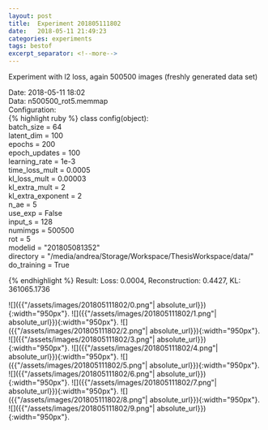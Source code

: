 ```yaml
---
layout: post
title:  Experiment 201805111802
date:   2018-05-11 21:49:23
categories: experiments
tags: bestof
excerpt_separator: <!--more-->
---
```

Experiment with l2 loss, again 500500 images (freshly generated data set)  

 <!--more-->
Date: 2018-05-11 18:02  
Data: n500500_rot5.memmap  
Configuration:   
{% highlight ruby %}
class config(object):  
    batch_size = 64  
    latent_dim = 100  
    epochs = 200  
    epoch_updates = 100  
    learning_rate = 1e-3   
    time_loss_mult = 0.0005   
    kl_loss_mult = 0.00003  
    kl_extra_mult = 2   
    kl_extra_exponent = 2  
    n_ae = 5  
    use_exp = False  
    input_s = 128  
    numimgs = 500500  
    rot = 5  
    modelid = "201805081352"  
    directory = "/media/andrea/Storage/Workspace/ThesisWorkspace/data/"  
    do_training = True  
  
{% endhighlight %}
Result: Loss: 0.0004, Reconstruction: 0.4427, KL: 361065.1736  

![]({{"/assets/images/201805111802/0.png"| absolute_url}}){:width="950px"}.
![]({{"/assets/images/201805111802/1.png"| absolute_url}}){:width="950px"}.
![]({{"/assets/images/201805111802/2.png"| absolute_url}}){:width="950px"}.
![]({{"/assets/images/201805111802/3.png"| absolute_url}}){:width="950px"}.
![]({{"/assets/images/201805111802/4.png"| absolute_url}}){:width="950px"}.
![]({{"/assets/images/201805111802/5.png"| absolute_url}}){:width="950px"}.
![]({{"/assets/images/201805111802/6.png"| absolute_url}}){:width="950px"}.
![]({{"/assets/images/201805111802/7.png"| absolute_url}}){:width="950px"}.
![]({{"/assets/images/201805111802/8.png"| absolute_url}}){:width="950px"}.
![]({{"/assets/images/201805111802/9.png"| absolute_url}}){:width="950px"}.
